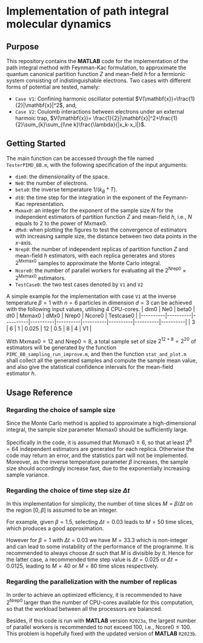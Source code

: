 # Implementation of path integral molecular dynamics

## Purpose

This repository contains the **MATLAB** code for the implementation of the path integral method with Feynman-Kac formulation, to approximate the quantum canonical partition function $Z$ and mean-field $h$ for a fermionic system consisting of indistinguishable electrons.
Two cases with different forms of potential are tested, namely:
* `Case V1`: Confining harmonic oscillator potential $V(\mathbf{x})=\frac{1}{2}|\mathbf{x}|^2$, and,
* `Case V2`: Coulomb interactions between electrons under an external harmoic trap, $V(\mathbf{x})= \frac{1}{2}|\mathbf{x}|^2+\frac{1}{2}\sum_{k}\sum_{l\ne k}\frac{\lambda}{|x_k-x_l|}$.

## Getting Started

The main function can be accessed through the file named `TesterPIMD_BB.m`, with the following specification of the input arguments:
*  `dim0`: the dimensionality of the space.
*  `Ne0`: the number of electrons.
*  `beta0`: the inverse temperature $1 / ( k_B * T )$.
*  `dt0`: the time step for the integration in the exponent of the Feymann-Kac representation.
*  `Mxmax0`: an integer for the exponent of the sample size $N$ for the independent estimators of partition function $Z$ and mean-field $h$, i.e., $N$ equals to $2$ to the power of $\mathrm{Mxmax0}$.
*  `dMx0`: when plotting the figures to test the convergence of estimators with increasing sample size, the distance between two data points in the $x$-axis.
*  `Nrep0`: the number of independent replicas of partition function $Z$ and mean-field $h$ estimators, with each replica generates and stores $2^\mathrm{Mxmax0}$ samples to approximate the Monte Carlo integral.
*  `Ncore0`: the number of parallel workers for evaluating all the $2^{\mathrm{Nrep0}}\times 2^\mathrm{Mxmax0}$ estimators.
*  `TestCase0`: the two test cases denoted by `V1` and `V2`

A simple example for the implementation with case `V1` at the inverse temperature $\beta=1$ with $n=6$ particles in dimension $d=3$ can be achieved with the following input values, utilising $4$ CPU-cores.
| dim0 | Ne0 | beta0 | dt0 | Mxmax0 | dMx0 | Nrep0 | Ncore0 | Testcase0 |
|----------|----------|----------|----------|----------|----------|----------|----------|----------|
| 3 | 6 | 1 | 0.025 | 12 | 0.5 | 8 | 4 | V1 |


With $\mathrm{Mxmax0} = 12$ and $\mathrm{Nrep0}=8$, a total sample set of size $2^{12+8}=2^{20}$ of estimators will be generated by the function `PIMC_BB_sampling_run_improve.m`, and then the function `stat_and_plot.m` shall collect all the generated samples and compute the sample mean value, and also give the statistical confidence intervals for the mean-field estimator $h$.

## Usage Reference

### Regarding the choice of sample size
Since the Monte Carlo method is applied to approximate a high-dimensional integral, the sample size parameter $\mathrm{Mxmax0}$ should be sufficiently large.

Specifically in the code, it is assumed that $\mathrm{Mxmax0}\geq 6$, so that at least $2^6=64$ independent estimators are generated for each replica. Otherwise the code may return an error, and the statistics part will not be implemented. Moreover, as the inverse temperature parameter $\beta$ increases, the sample size should accordingly increase fast, due to the exponentially increasing sample variance.

### Regarding the choice of time step size $\Delta t$
In this implementation for simplicity, the number of time slices $M=\beta/\Delta t$ on the region $[0,\beta]$ is assumed to be an integer. 

For example, given $\beta=1.5$, selecting $\Delta t=0.03$ leads to $M=50$ time slices, which produces a good approximation. 

However for $\beta=1$ with $\Delta t=0.03$ we have $M=33.3$ which is non-integer and can lead to some instability of the performance of the programme. It is recommended to always choose $\Delta t$ such that $M$ is divisible by it. Hence for the latter case, a recommended time step value is $\Delta t = 0.025$ or $\Delta t = 0.0125$, leading to $M=40$ or $M=80$ time slices respectively.

### Regarding the parallelization with the number of replicas
In order to achieve an optimized efficiency, it is recommended to have $2^{\mathrm{Nrep0}}$ larger than the number of CPU-cores available for this computation, so that the workload between all the processors are balanced.

Besides, if this code is run with **MATLAB** version `R2023a`, the largest number of parallel workers is recommended to not exceed 100, i.e., $\mathrm{Ncore0}\leq 100$.  This problem is hopefully fixed with the updated version of **MATLAB** `R2023b`.




 
